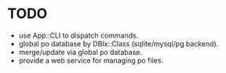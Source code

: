 
# TODO

* use App::CLI to dispatch commands.
* global po database by DBIx::Class (sqlite/mysql/pg backend).
* merge/update via global po database.
* provide a web service for managing po files.
